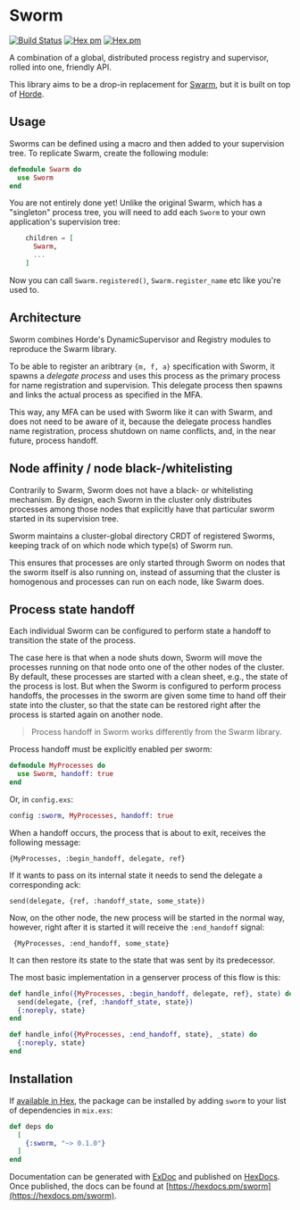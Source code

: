 # Sworm

[![Build Status](https://travis-ci.org/arjan/sworm.svg?branch=master)](https://travis-ci.org/arjan/sworm)
[![Hex pm](http://img.shields.io/hexpm/v/sworm.svg?style=flat)](https://hex.pm/packages/sworm)
[![Hex.pm](https://img.shields.io/hexpm/l/sworm.svg)](https://hex.pm/packages/sworm)

A combination of a global, distributed process registry and
supervisor, rolled into one, friendly API.

This library aims to be a drop-in replacement for
[Swarm](https://github.com/bitwalker/swarm), but it is built on top of
[Horde](https://github.com/derekkraan/horde).

## Usage

Sworms can be defined using a macro and then added to your supervision
tree. To replicate Swarm, create the following module:

```elixir
defmodule Swarm do
  use Sworm
end
```

You are not entirely done yet! Unlike the original Swarm, which has a
"singleton" process tree, you will need to add each `Sworm` to your
own application's supervision tree:


```elixir
    children = [
      Swarm,
      ...
    ]
```

Now you can call `Swarm.registered()`, `Swarm.register_name` etc like you're used to.


## Architecture

Sworm combines Horde's DynamicSupervisor and Registry modules to
reproduce the Swarm library.

To be able to register an aribtrary `{m, f, a}` specification with
Sworm, it spawns a *delegate process* and uses this process as the
primary process for name registration and supervision. This delegate
process then spawns and links the actual process as specified in the
MFA.

This way, any MFA can be used with Sworm like it can with Swarm, and
does not need to be aware of it, because the delegate process handles
name registration, process shutdown on name conflicts, and, in the
near future, process handoff.


## Node affinity / node black-/whitelisting

Contrarily to Swarm, Sworm does not have a black- or whitelisting
mechanism.  By design, each Sworm in the cluster only distributes
processes among those nodes that explicitly have that particular sworm
started in its supervision tree.

Sworm maintains a cluster-global directory CRDT of registered Sworms,
keeping track of on which node which type(s) of Sworm run.

This ensures that processes are only started through Sworm on nodes
that the sworm itself is also running on, instead of assuming that the
cluster is homogenous and processes can run on each node, like Swarm
does.


## Process state handoff

Each individual Sworm can be configured to perform state a handoff to
transition the state of the process.

The case here is that when a node shuts down, Sworm will move the
processes running on that node onto one of the other nodes of the
cluster. By default, these processes are started with a clean sheet,
e.g., the state of the process is lost. But when the Sworm is
configured to perform process handoffs, the processes in the sworm are
given some time to hand off their state into the cluster, so that the
state can be restored right after the process is started again on
another node.

> Process handoff in Sworm works differently from the Swarm library.

Process handoff must be explicitly enabled per sworm:

```elixir
defmodule MyProcesses do
  use Sworm, handoff: true
end
```

Or, in `config.exs`:

```elixir
config :sworm, MyProcesses, handoff: true
```

When a handoff occurs, the process that is about to exit, receives the
following message:

    {MyProcesses, :begin_handoff, delegate, ref}

If it wants to pass on its internal state it needs to send the
delegate a corresponding ack:

    send(delegate, {ref, :handoff_state, some_state})

Now, on the other node, the new process will be started in the normal
way, however, right after it is started it will receive the
`:end_handoff` signal:

     {MyProcesses, :end_handoff, some_state}

It can then restore its state to the state that was sent by its
predecessor.

The most basic implementation in a genserver process of this flow is this:

```elixir
def handle_info({MyProcesses, :begin_handoff, delegate, ref}, state) do
  send(delegate, {ref, :handoff_state, state})
  {:noreply, state}
end

def handle_info({MyProcesses, :end_handoff, state}, _state) do
  {:noreply, state}
end
```


## Installation

If [available in Hex](https://hex.pm/docs/publish), the package can be installed
by adding `sworm` to your list of dependencies in `mix.exs`:

```elixir
def deps do
  [
    {:sworm, "~> 0.1.0"}
  ]
end
```

Documentation can be generated with [ExDoc](https://github.com/elixir-lang/ex_doc)
and published on [HexDocs](https://hexdocs.pm). Once published, the docs can
be found at [https://hexdocs.pm/sworm](https://hexdocs.pm/sworm).
